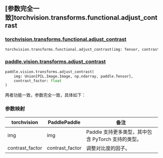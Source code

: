 ## [参数完全一致]torchvision.transforms.functional.adjust_contrast

### [torchvision.transforms.functional.adjust_contrast](https://pytorch.org/vision/main/generated/torchvision.transforms.functional.adjust_contrast.html)

```python
torchvision.transforms.functional.adjust_contrast(img: Tensor, contrast_factor: float)
```

### [paddle.vision.transforms.adjust_contrast](https://www.paddlepaddle.org.cn/documentation/docs/zh/develop/api/paddle/vision/transforms/adjust_contrast_cn.html)

```python
paddle.vision.transforms.adjust_contrast(
    img: Union[PIL.Image.Image, np.ndarray, paddle.Tensor],
    contrast_factor: float
)
```

两者功能一致，参数完全一致，具体如下：

### 参数映射

| torchvision | PaddlePaddle | 备注                                     |
| --------------------------------------------------- | ---------------------------------------- | ---------------------------------------- |
| img                            | img  | Paddle 支持更多类型，其中包含 PyTorch 支持的类型。 |
| contrast_factor                              | contrast_factor                   | 调整对比度的因子。                          |
